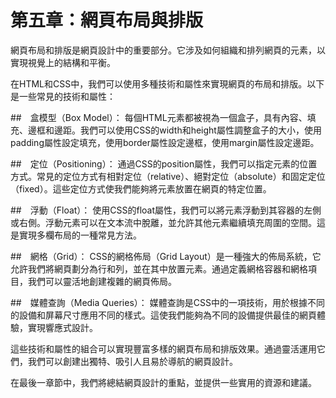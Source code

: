 # 第五章：網頁布局與排版

網頁布局和排版是網頁設計中的重要部分。它涉及如何組織和排列網頁的元素，以實現視覺上的結構和平衡。

在HTML和CSS中，我們可以使用多種技術和屬性來實現網頁的布局和排版。以下是一些常見的技術和屬性：

##　盒模型（Box Model）：
每個HTML元素都被視為一個盒子，具有內容、填充、邊框和邊距。我們可以使用CSS的width和height屬性調整盒子的大小，使用padding屬性設定填充，使用border屬性設定邊框，使用margin屬性設定邊距。

##　定位（Positioning）：
通過CSS的position屬性，我們可以指定元素的位置方式。常見的定位方式有相對定位（relative）、絕對定位（absolute）和固定定位（fixed）。這些定位方式使我們能夠將元素放置在網頁的特定位置。

##　浮動（Float）：
使用CSS的float屬性，我們可以將元素浮動到其容器的左側或右側。浮動元素可以在文本流中脫離，並允許其他元素繼續填充周圍的空間。這是實現多欄布局的一種常見方法。

##　網格（Grid）：
CSS的網格佈局（Grid Layout）是一種強大的佈局系統，它允許我們將網頁劃分為行和列，並在其中放置元素。通過定義網格容器和網格項目，我們可以靈活地創建複雜的網頁佈局。

##　媒體查詢（Media Queries）：
媒體查詢是CSS中的一項技術，用於根據不同的設備和屏幕尺寸應用不同的樣式。這使我們能夠為不同的設備提供最佳的網頁體驗，實現響應式設計。

這些技術和屬性的組合可以實現豐富多樣的網頁布局和排版效果。通過靈活運用它們，我們可以創建出獨特、吸引人且易於導航的網頁設計。

在最後一章節中，我們將總結網頁設計的重點，並提供一些實用的資源和建議。